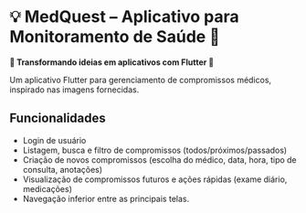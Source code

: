 # 💡 MedQuest – Aplicativo para Monitoramento de Saúde 🏥
**🚀 Transformando ideias em aplicativos com Flutter 🎨**

Um aplicativo Flutter para gerenciamento de compromissos médicos, inspirado nas imagens fornecidas.

## Funcionalidades

- Login de usuário
- Listagem, busca e filtro de compromissos (todos/próximos/passados)
- Criação de novos compromissos (escolha do médico, data, hora, tipo de consulta, anotações)
- Visualização de compromissos futuros e ações rápidas (exame diário, medicações)
- Navegação inferior entre as principais telas.

